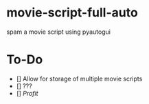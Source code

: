 # movie-script-full-auto
spam a movie script using pyautogui

# To-Do
* [] Allow for storage of multiple movie scripts
* [] ???
* [] *Profit*
